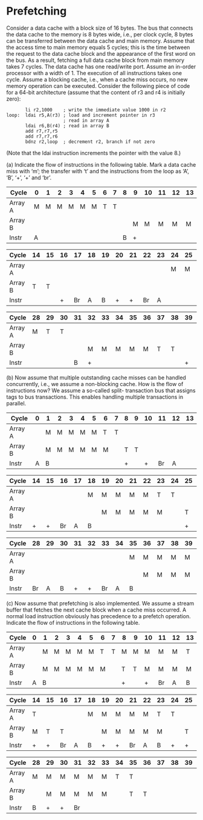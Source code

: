 # Prefetching

Consider a data cache with a block size of 16 bytes. The bus that connects the data cache to the
memory is 8 bytes wide, i.e., per clock cycle, 8 bytes can be transferred between the data cache
and main memory. Assume that the access time to main memory equals 5 cycles; this is the time
between the request to the data cache block and the appearance of the first word on the bus. As
a result, fetching a full data cache block from main memory takes 7 cycles. The data cache has
one read/write port.
Assume an in-order processor with a width of 1. The execution of all instructions takes one
cycle. Assume a blocking cache, i.e., when a cache miss occurs, no new memory operation can
be executed.
Consider the following piece of code for a 64-bit architecture (assume that the content of r3 and
r4 is initially zero):
```
       li r2,1000    ; write the immediate value 1000 in r2
loop:  ldai r5,A(r3) ; load and increment pointer in r3
                     ; read in array A
       ldai r6,B(r4) ; read in array B
       add r7,r7,r5
       add r7,r7,r6
       bdnz r2,loop  ; decrement r2, branch if not zero
```
(Note that the ldai instruction increments the pointer with the value 8.)

(a) Indicate the flow of instructions in the following table. Mark a data cache miss with ‘m’;
the transfer with ‘t’ and the instructions from the loop as ‘A’, ‘B’, ‘+’, ‘+’ and ‘br’.

|Cycle  | 0 | 1 | 2 | 3 | 4 | 5 | 6 | 7 | 8 | 9 | 10| 11| 12| 13|
|-------|---|---|---|---|---|---|---|---|---|---|---|---|---|---|
|Array A| M | M | M | M | M | M | T | T |   |   |   |   |   |   |
|Array B|   |   |   |   |   |   |   |   |   | M | M | M | M | M |
|Instr  | A |   |   |   |   |   |   |   | B | + |   |   |   |   |

|Cycle  | 14| 15| 16| 17| 18| 19| 20| 21| 22| 23| 24| 25| 26| 27|
|-------|---|---|---|---|---|---|---|---|---|---|---|---|---|---|
|Array A|   |   |   |   |   |   |   |   |   |   | M | M | M | M |
|Array B| T | T |   |   |   |   |   |   |   |   |   |   |   |   |
|Instr  |   |   | + | Br| A | B | + | + | Br| A |   |   |   |   |

|Cycle  | 28| 29| 30| 31| 32| 33| 34| 35| 36| 37| 38| 39| 40| 41|
|-------|---|---|---|---|---|---|---|---|---|---|---|---|---|---|
|Array A| M | T | T |   |   |   |   |   |   |   |   |   |   |   |
|Array B|   |   |   |   | M | M | M | M | M | T | T |   |   |   |
|Instr  |   |   |   | B | + |   |   |   |   |   |   | + | Br| A |

(b) Now assume that multiple outstanding cache misses can be handled concurrently, i.e., we
assume a non-blocking cache. How is the flow of instructions now? We assume a so-called split-
transaction bus that assigns tags to bus transactions. This enables handling multiple transactions in
parallel.

|Cycle  | 0 | 1 | 2 | 3 | 4 | 5 | 6 | 7 | 8 | 9 | 10| 11| 12| 13|
|-------|---|---|---|---|---|---|---|---|---|---|---|---|---|---|
|Array A|   | M | M | M | M | M | T | T |   |   |   |   |   |   |
|Array B|   | M | M | M | M | M | M |   | T | T |   |   |   |   |
|Instr  | A | B |   |   |   |   |   |   | + |   | + | Br| A |   |

|Cycle  | 14| 15| 16| 17| 18| 19| 20| 21| 22| 23| 24| 25| 26| 27|
|-------|---|---|---|---|---|---|---|---|---|---|---|---|---|---|
|Array A|   |   |   |   | M | M | M | M | M | T |T  |   |   |   |
|Array B|   |   |   |   |   | M | M | M | M | M |   | T | T |   |
|Instr  | + | + | Br| A | B |   |   |   |   |   |   | + |   | + |

|Cycle  | 28| 29| 30| 31| 32| 33| 34| 35| 36| 37| 38| 39| 40| 41|
|-------|---|---|---|---|---|---|---|---|---|---|---|---|---|---|
|Array A|   |   |   |   |   |   |   | M | M | M | M | M | T | T |
|Array B|   |   |   |   |   |   |   |   | M | M | M | M | M |   |
|Instr  | Br| A | B | + | + | Br| A | B |   |   |   |   |   |   |

(c) Now assume that prefetching is also implemented. We assume a stream buffer that fetches
the next cache block when a cache miss occurred. A normal load instruction obviously has
precedence to a prefetch operation. Indicate the flow of instructions in the following table.

|Cycle  | 0 | 1 | 2 | 3 | 4 | 5 | 6 | 7 | 8 | 9 | 10| 11| 12| 13|
|-------|---|---|---|---|---|---|---|---|---|---|---|---|---|---|
|Array A|   | M | M | M | M | M | T | T | M | M | M | M | M | T |
|Array B|   | M | M | M | M | M | M |   | T | T | M | M | M | M |
|Instr  | A | B |   |   |   |   |   |   | + |   | + | Br| A | B|

|Cycle  | 14| 15| 16| 17| 18| 19| 20| 21| 22| 23| 24| 25| 26| 27|
|-------|---|---|---|---|---|---|---|---|---|---|---|---|---|---|
|Array A| T |   |   |   | M | M | M | M | M | T | T |   |   |   |
|Array B| M | T | T |   |   | M | M | M | M | M |   | T | T |   |
|Instr  | + | + | Br| A | B | + | + | Br| A | B | + | + | Br| A |

|Cycle  | 28| 29| 30| 31| 32| 33| 34| 35| 36| 37| 38| 39| 40| 41|
|-------|---|---|---|---|---|---|---|---|---|---|---|---|---|---|
|Array A| M | M | M | M | M | M | T | T |   |   |   |   |   |   |
|Array B|   | M | M | M | M | M |   | T | T |   |   |   |   |   |
|Instr  | B | + | + | Br|   |   |   |   |   |   |   |   |   |   |

